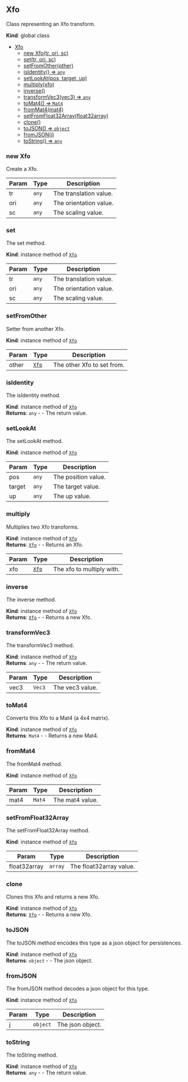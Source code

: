 <a name="Xfo"></a>

## Xfo
Class representing an Xfo transform.

**Kind**: global class  

* [Xfo](#Xfo)
    * [new Xfo(tr, ori, sc)](#new-Xfo)
    * [set(tr, ori, sc)](#set)
    * [setFromOther(other)](#setFromOther)
    * [isIdentity() ⇒ <code>any</code>](#isIdentity)
    * [setLookAt(pos, target, up)](#setLookAt)
    * [multiply(xfo)](#multiply)
    * [inverse()](#inverse)
    * [transformVec3(vec3) ⇒ <code>any</code>](#transformVec3)
    * [toMat4() ⇒ <code>Mat4</code>](#toMat4)
    * [fromMat4(mat4)](#fromMat4)
    * [setFromFloat32Array(float32array)](#setFromFloat32Array)
    * [clone()](#clone)
    * [toJSON() ⇒ <code>object</code>](#toJSON)
    * [fromJSON(j)](#fromJSON)
    * [toString() ⇒ <code>any</code>](#toString)

<a name="new_Xfo_new"></a>

### new Xfo
Create a Xfo.


| Param | Type | Description |
| --- | --- | --- |
| tr | <code>any</code> | The translation value. |
| ori | <code>any</code> | The orientation value. |
| sc | <code>any</code> | The scaling value. |

<a name="Xfo+set"></a>

### set
The set method.

**Kind**: instance method of [<code>Xfo</code>](#Xfo)  

| Param | Type | Description |
| --- | --- | --- |
| tr | <code>any</code> | The translation value. |
| ori | <code>any</code> | The orientation value. |
| sc | <code>any</code> | The scaling value. |

<a name="Xfo+setFromOther"></a>

### setFromOther
Setter from another Xfo.

**Kind**: instance method of [<code>Xfo</code>](#Xfo)  

| Param | Type | Description |
| --- | --- | --- |
| other | [<code>Xfo</code>](#Xfo) | The other Xfo to set from. |

<a name="Xfo+isIdentity"></a>

### isIdentity
The isIdentity method.

**Kind**: instance method of [<code>Xfo</code>](#Xfo)  
**Returns**: <code>any</code> - - The return value.  
<a name="Xfo+setLookAt"></a>

### setLookAt
The setLookAt method.

**Kind**: instance method of [<code>Xfo</code>](#Xfo)  

| Param | Type | Description |
| --- | --- | --- |
| pos | <code>any</code> | The position value. |
| target | <code>any</code> | The target value. |
| up | <code>any</code> | The up value. |

<a name="Xfo+multiply"></a>

### multiply
Multiplies two Xfo transforms.

**Kind**: instance method of [<code>Xfo</code>](#Xfo)  
**Returns**: [<code>Xfo</code>](#Xfo) - - Returns an Xfo.  

| Param | Type | Description |
| --- | --- | --- |
| xfo | [<code>Xfo</code>](#Xfo) | The xfo to multiply with. |

<a name="Xfo+inverse"></a>

### inverse
The inverse method.

**Kind**: instance method of [<code>Xfo</code>](#Xfo)  
**Returns**: [<code>Xfo</code>](#Xfo) - - Returns a new Xfo.  
<a name="Xfo+transformVec3"></a>

### transformVec3
The transformVec3 method.

**Kind**: instance method of [<code>Xfo</code>](#Xfo)  
**Returns**: <code>any</code> - - The return value.  

| Param | Type | Description |
| --- | --- | --- |
| vec3 | <code>Vec3</code> | The vec3 value. |

<a name="Xfo+toMat4"></a>

### toMat4
Converts this Xfo to a Mat4 (a 4x4 matrix).

**Kind**: instance method of [<code>Xfo</code>](#Xfo)  
**Returns**: <code>Mat4</code> - - Returns a new Mat4.  
<a name="Xfo+fromMat4"></a>

### fromMat4
The fromMat4 method.

**Kind**: instance method of [<code>Xfo</code>](#Xfo)  

| Param | Type | Description |
| --- | --- | --- |
| mat4 | <code>Mat4</code> | The mat4 value. |

<a name="Xfo+setFromFloat32Array"></a>

### setFromFloat32Array
The setFromFloat32Array method.

**Kind**: instance method of [<code>Xfo</code>](#Xfo)  

| Param | Type | Description |
| --- | --- | --- |
| float32array | <code>array</code> | The float32array value. |

<a name="Xfo+clone"></a>

### clone
Clones this Xfo and returns a new Xfo.

**Kind**: instance method of [<code>Xfo</code>](#Xfo)  
**Returns**: [<code>Xfo</code>](#Xfo) - - Returns a new Xfo.  
<a name="Xfo+toJSON"></a>

### toJSON
The toJSON method encodes this type as a json object for persistences.

**Kind**: instance method of [<code>Xfo</code>](#Xfo)  
**Returns**: <code>object</code> - - The json object.  
<a name="Xfo+fromJSON"></a>

### fromJSON
The fromJSON method decodes a json object for this type.

**Kind**: instance method of [<code>Xfo</code>](#Xfo)  

| Param | Type | Description |
| --- | --- | --- |
| j | <code>object</code> | The json object. |

<a name="Xfo+toString"></a>

### toString
The toString method.

**Kind**: instance method of [<code>Xfo</code>](#Xfo)  
**Returns**: <code>any</code> - - The return value.  
